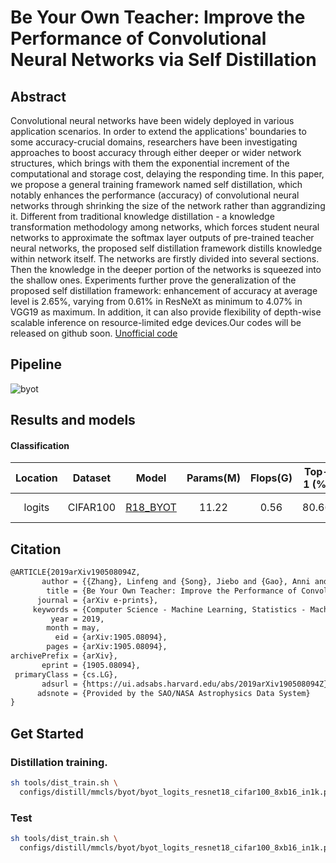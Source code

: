 # Be Your Own Teacher: Improve the Performance of Convolutional Neural Networks via Self Distillation

## Abstract

Convolutional neural networks have been widely deployed in various application scenarios. In order to extend the applications' boundaries to some accuracy-crucial domains, researchers have been investigating approaches to boost accuracy through either deeper or wider network structures, which brings with them the exponential increment of the computational and storage cost, delaying the responding time. In this paper, we propose a general training framework named self distillation, which notably enhances the performance (accuracy) of convolutional neural networks through shrinking the size of the network rather than aggrandizing it. Different from traditional knowledge distillation - a knowledge transformation methodology among networks, which forces student neural networks to approximate the softmax layer outputs of pre-trained teacher neural networks, the proposed self distillation framework distills knowledge within network itself. The networks are firstly divided into several sections. Then the knowledge in the deeper portion of the networks is squeezed into the shallow ones. Experiments further prove the generalization of the proposed self distillation framework: enhancement of accuracy at average level is 2.65%, varying from 0.61% in ResNeXt as minimum to 4.07% in VGG19 as maximum. In addition, it can also provide flexibility of depth-wise scalable inference on resource-limited edge devices.Our codes will be released on github soon. [Unofficial code](https://github.com/luanyunteng/pytorch-be-your-own-teacher)

## Pipeline

![byot](https://user-images.githubusercontent.com/88702197/187422992-e7bd692d-b6d4-44d8-8b36-741e0cf1c4f6.png)

## Results and models

#### Classification

| Location | Dataset  |                     Model                     | Params(M) | Flops(G) | Top-1 (%) | Top-5 (%) |                                                                                                               Download                                                                                                                |
| :------: | :------: | :-------------------------------------------: | :-------: | :------: | :-------: | :-------: | :-----------------------------------------------------------------------------------------------------------------------------------------------------------------------------------------------------------------------------------: |
|  logits  | CIFAR100 | [R18_BYOT](./byot_resnet18_8xb16_cifar100.py) |   11.22   |   0.56   |   80.66   |   95.76   | [model](https://download.openmmlab.com/mmrazor/v1/byot/byot_resnet18_8xb16_cifar100_20220817_191217-0251084e.pth) \| [log](https://download.openmmlab.com/mmrazor/v1/byot/byot_resnet18_8xb16_cifar100_20220817_191217-0251084e.json) |

## Citation

```latex
@ARTICLE{2019arXiv190508094Z,
       author = {{Zhang}, Linfeng and {Song}, Jiebo and {Gao}, Anni and {Chen}, Jingwei and {Bao}, Chenglong and {Ma}, Kaisheng},
        title = {Be Your Own Teacher: Improve the Performance of Convolutional Neural Networks via Self Distillation},
      journal = {arXiv e-prints},
     keywords = {Computer Science - Machine Learning, Statistics - Machine Learning},
         year = 2019,
        month = may,
          eid = {arXiv:1905.08094},
        pages = {arXiv:1905.08094},
archivePrefix = {arXiv},
       eprint = {1905.08094},
 primaryClass = {cs.LG},
       adsurl = {https://ui.adsabs.harvard.edu/abs/2019arXiv190508094Z},
      adsnote = {Provided by the SAO/NASA Astrophysics Data System}
}
```

## Get Started

### Distillation training.

```bash
sh tools/dist_train.sh \
  configs/distill/mmcls/byot/byot_logits_resnet18_cifar100_8xb16_in1k.py 8
```

### Test

```bash
sh tools/dist_train.sh \
  configs/distill/mmcls/byot/byot_logits_resnet18_cifar100_8xb16_in1k.py 8
```

